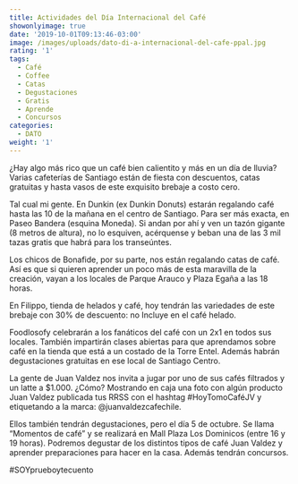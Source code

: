 ```yaml
---
title: Actividades del Día Internacional del Café
showonlyimage: true
date: '2019-10-01T09:13:46-03:00'
image: /images/uploads/dato-di-a-internacional-del-cafe-ppal.jpg
rating: '1'
tags:
  - Café
  - Coffee
  - Catas
  - Degustaciones
  - Gratis
  - Aprende
  - Concursos
categories:
  - DATO
weight: '1'
---
```

¿Hay algo más rico que un café bien calientito y más en un día de lluvia? Varias cafeterías de Santiago están de fiesta con descuentos, catas gratuitas y hasta vasos de este exquisito brebaje a costo cero.

<!--more-->

Tal cual mi gente. En Dunkin (ex Dunkin Donuts) estarán regalando café hasta las 10 de la mañana en el centro de Santiago. Para ser más exacta, en Paseo Bandera (esquina Moneda). Si andan por ahí y ven un tazón gigante (8 metros de altura), no lo esquiven, acérquense y beban una de las 3 mil tazas gratis que habrá para los transeúntes.

Los chicos de Bonafide, por su parte, nos están regalando catas de café. Así es que si quieren aprender un poco más de esta maravilla de la creación, vayan a los locales de Parque Arauco y Plaza Egaña a las 18 horas.

En Filippo, tienda de helados y café, hoy tendrán las variedades de este brebaje con 30% de descuento: no Incluye en el café helado.

Foodlosofy celebrarán a los fanáticos del café con un 2x1 en todos sus locales. También impartirán clases abiertas para que aprendamos sobre café en la tienda que está a un costado de la Torre Entel. Además habrán degustaciones gratuitas en ese local de Santiago Centro. 

La gente de Juan Valdez nos invita a jugar por uno de sus cafés filtrados y un latte a $1.000. ¿Cómo? Mostrando en caja una foto con algún producto Juan Valdez publicada tus RRSS con el hashtag #HoyTomoCaféJV y etiquetando a la marca: @juanvaldezcafechile. 

Ellos también tendrán degustaciones, pero el día 5 de octubre. Se llama “Momentos de café” y se realizará en Mall Plaza Los Dominicos (entre 16 y 19 horas). Podremos degustar de los distintos tipos de café Juan Valdez y aprender preparaciones para hacer en la casa. Además tendrán concursos. #SOYprueboytecuento
